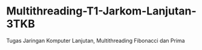 # Multithreading-T1-Jarkom-Lanjutan-3TKB
Tugas Jaringan Komputer Lanjutan, Multithreading Fibonacci dan Prima
